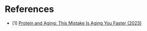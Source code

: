 # References
- [1] [Protein and Aging: This Mistake Is Aging You Faster (2023)](https://www.youtube.com/watch?v=2WDm0mHOz5c)
